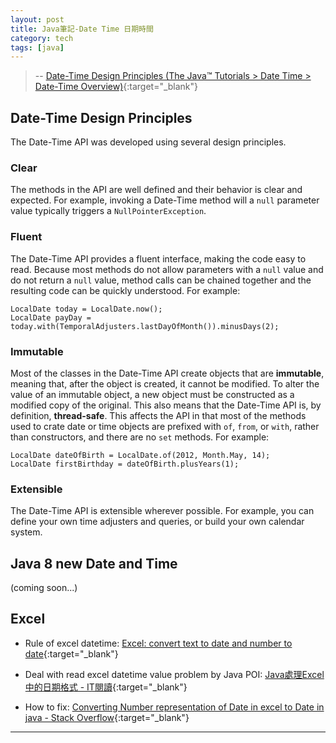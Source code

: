 ```yaml
---
layout: post
title: Java筆記-Date Time 日期時間
category: tech
tags: [java]
---
```


> -- [Date-Time Design Principles (The Java™ Tutorials > Date Time > Date-Time Overview)](https://docs.oracle.com/javase/tutorial/datetime/overview/design.html){:target="_blank"}

## Date-Time Design Principles

The Date-Time API was developed using several design principles.

### Clear

The methods in the API are well defined and their behavior is clear and expected. For example, invoking a Date-Time method will a `null` parameter value typically triggers a `NullPointerException`.

### Fluent

The Date-Time API provides a fluent interface, making the code easy to read. Because most methods do not allow parameters with a `null` value and do not return a `null` value, method calls can be
 chained together and the resulting code can be quickly understood. For example:

```
LocalDate today = LocalDate.now();
LocalDate payDay = today.with(TemporalAdjusters.lastDayOfMonth()).minusDays(2);
```

### Immutable

Most of the classes in the Date-Time API create objects that are **immutable**, meaning that, after the object is created, it cannot be modified. To alter the value of an immutable object, a new
 object must be constructed as a modified copy of the original. This also means that the Date-Time API is, by definition, **thread-safe**. This affects the API in that most of the methods used to
 crate date or time objects are prefixed with `of`, `from`, or `with`, rather than constructors, and there are no `set` methods. For example:

```
LocalDate dateOfBirth = LocalDate.of(2012, Month.May, 14);
LocalDate firstBirthday = dateOfBirth.plusYears(1);
```

### Extensible

The Date-Time API is extensible wherever possible. For example, you can define your own time adjusters and queries, or build your own calendar system.

## Java 8 new Date and Time

(coming soon...)

## Excel

- Rule of excel datetime:
[Excel: convert text to date and number to date](https://www.ablebits.com/office-addins-blog/2015/03/26/excel-convert-text-date/){:target="_blank"}

- Deal with read excel datetime value problem by Java POI:
[Java處理Excel中的日期格式 - IT閱讀](https://www.itread01.com/content/1549318509.html){:target="_blank"}

- How to fix:
[Converting Number representation of Date in excel to Date in java - Stack Overflow](https://stackoverflow.com/questions/19028192/converting-number-representation-of-date-in-excel-to-date-in-java){:target="_blank"}

---